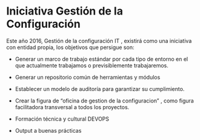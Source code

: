 # Iniciativa Gestión de la Configuración

Este año 2016, Gestión de la configuración IT , existirá como una iniciativa con entidad propia, los objetivos que persigue son:

  - Generar un marco de trabajo estándar por cada tipo de entorno en el que actualmente trabajamos o previsiblemente trabajaremos.

  - Generar un repositorio común de herramientas y módulos

  - Establecer un modelo de auditoría para garantizar su cumplimiento.

  - Crear la figura de “oficina de gestion de la configuracion” , como figura facilitadora transversal a todos los proyectos.

  - Formación técnica y cultural DEVOPS

  - Output a buenas prácticas


